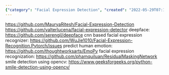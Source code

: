 ```yaml
---
{"category": "Facial Expression Detection", "created": "2022-05-29T07:13:46.000Z", "date": "2022-05-29 07:13:46", "description": "This article offers a compilation of resources for facial expression detection, including GitHub repositories, deep learning models, and a Python library. These tools can be utilized to accomplish tasks like identifying emotions, detecting smiles, and analyzing facial expressions.", "modified": "2022-08-18T14:52:14.312Z", "tags": ["emotion detection", "facial expression", "video analysis"], "title": "Facial Expression Detector"}
---
```

https://github.com/MauryaRitesh/Facial-Expression-Detection
https://github.com/valterlucena/facial-expression-detector
deepface:
https://github.com/serengil/deepface
cnn based facial expression recognizer:
https://github.com/WuJie1010/Facial-Expression-Recognition.Pytorch/issues
predict human emotion:
https://github.com/thoughtworksarts/EmoPy
facial expression recognization:
https://github.com/phamquiluan/ResidualMaskingNetwork
smile detection using opencv:
https://www.geeksforgeeks.org/python-smile-detection-using-opencv/